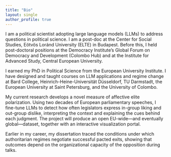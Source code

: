 ```yaml
---
title: "Bio"
layout: single
author_profile: true
---
```

I am a political scientist adopting large language models (LLMs) to address questions in political science. I am a post-doc at the Center for Social Studies, Eötvös Loránd University (ELTE) in Budapest. Before this, I held post-doctoral positions at the Democracy Institute’s Global Forum on Democracy and Development (Colombo Hub) and at the Institute for Advanced Study, Central European University.

I earned my PhD in Political Science from the European University Institute. I have designed and taught courses on LLM applications and regime change at Bard College, Heinrich-Heine-Universität Düsseldorf, TU Darmstadt, the European University at Saint Petersburg, and the University of Colombo.

My current research develops a novel measure of affective elite polarization. Using two decades of European parliamentary speeches, I fine-tune LLMs to detect how often legislators express in-group liking and out-group dislike, interpreting the context and explaining the cues behind each judgment. The project will produce an open EU-wide—and eventually global—dataset, together with an interactive visualization portal.

Earlier in my career, my dissertation traced the conditions under which authoritarian regimes negotiate successful pacted exits, showing that outcomes depend on the organizational capacity of the opposition during talks.
